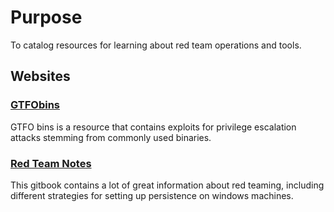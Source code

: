 # Purpose 
To catalog resources for learning about red team operations and tools.

## Websites
### [GTFObins](https://gtfobins.github.io/)
GTFO bins is a resource that contains exploits for privilege escalation attacks stemming from commonly used binaries. 

### [Red Team Notes](https://dmcxblue.gitbook.io/red-team-notes/persistence)
This gitbook contains a lot of great information about red teaming, including different strategies for setting up persistence on windows machines.

